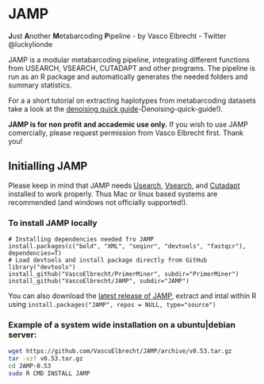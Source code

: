 # JAMP
**J**ust **A**nother **M**etabarcoding **P**ipeline - by Vasco Elbrecht - Twitter @luckylionde

JAMP is a modular metabarcoding pipeline, integrating different functions from USEARCH, VSEARCH, CUTADAPT and other programs. The pipeline is run as an R package and automatically generates the needed folders and summary statistics. 

For a a short tutorial on extracting haplotypes from metabarcoding datasets take a look at the [denoising quick guide](https://github.com/VascoElbrecht/JAMP/wiki/3)-Denoising-quick-guide!).

**JAMP is for non profit and accademic use only.** If you wish to use JAMP comercially, please request permission from Vasco Elbrecht first. Thank you!

## Initialling JAMP
Please keep in mind that JAMP needs [Usearch](https://www.drive5.com/usearch/manual/), [Vsearch](https://github.com/torognes/vsearch), and [Cutadapt](cutadapt.readthedocs.io) installed to work properly. Thus Mac or linux based systems are recommended (and windows not officially supported!).

### To install JAMP locally
```# Recommended method
# Installing dependencies needed fro JAMP
install.packages(c("bold", "XML", "seqinr", "devtools", "fastqcr"), dependencies=T)
# Load devtools and install package directly from GitHub
library("devtools")
install_github("VascoElbrecht/PrimerMiner", subdir="PrimerMiner")
install_github("VascoElbrecht/JAMP", subdir="JAMP")
```
You can also download the [latest release of JAMP](https://github.com/VascoElbrecht/JAMP/releases), extract and intal within R using `install.packages("JAMP", repos = NULL, type="source")`

### Example of a system wide installation on a ubuntu|debian server:
```bash
wget https://github.com/VascoElbrecht/JAMP/archive/v0.53.tar.gz
tar -xzf v0.53.tar.gz
cd JAMP-0.53
sudo R CMD INSTALL JAMP
```


